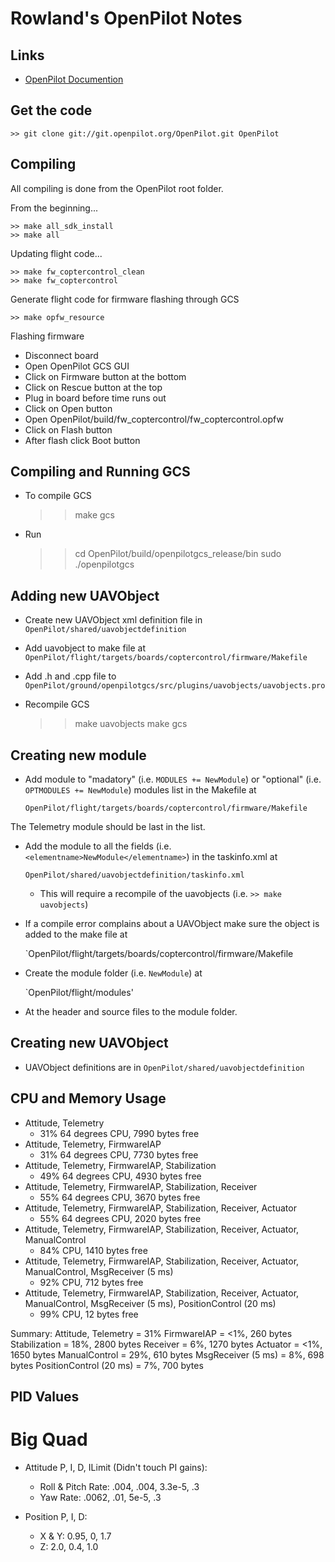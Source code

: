 Rowland's OpenPilot Notes
=========================

## Links
* [OpenPilot Documention](https://wiki.openpilot.org)

## Get the code

    >> git clone git://git.openpilot.org/OpenPilot.git OpenPilot

## Compiling

All compiling is done from the OpenPilot root folder.

From the beginning...

    >> make all_sdk_install
    >> make all

Updating flight code...

    >> make fw_coptercontrol_clean
    >> make fw_coptercontrol

Generate flight code for firmware flashing through GCS

    >> make opfw_resource

Flashing firmware

* Disconnect board
* Open OpenPilot GCS GUI
* Click on Firmware button at the bottom
* Click on Rescue button at the top
* Plug in board before time runs out
* Click on Open button
* Open OpenPilot/build/fw_coptercontrol/fw_coptercontrol.opfw
* Click on Flash button
* After flash click Boot button

## Compiling and Running GCS

* To compile GCS

    >> make gcs

* Run

    >> cd OpenPilot/build/openpilotgcs_release/bin
    >> sudo ./openpilotgcs

## Adding new UAVObject

* Create new UAVObject xml definition file in `OpenPilot/shared/uavobjectdefinition`
* Add uavobject to make file at `OpenPilot/flight/targets/boards/coptercontrol/firmware/Makefile`
* Add .h and .cpp file to `OpenPilot/ground/openpilotgcs/src/plugins/uavobjects/uavobjects.pro`
* Recompile GCS

    >> make uavobjects
    >> make gcs


## Creating new module

* Add module to "madatory" (i.e. `MODULES += NewModule`) or "optional" (i.e. `OPTMODULES += NewModule`) modules list in the Makefile at

    `OpenPilot/flight/targets/boards/coptercontrol/firmware/Makefile`

The Telemetry module should be last in the list.

* Add the module to all the fields (i.e. `<elementname>NewModule</elementname>`) in the taskinfo.xml at

    `OpenPilot/shared/uavobjectdefinition/taskinfo.xml`

  * This will require a recompile of the uavobjects (i.e. `>> make uavobjects`)

* If a compile error complains about a UAVObject make sure the object is added to the make file at

    `OpenPilot/flight/targets/boards/coptercontrol/firmware/Makefile

* Create the module folder (i.e. `NewModule`) at

    `OpenPilot/flight/modules'

* At the header and source files to the module folder.

## Creating new UAVObject

* UAVObject definitions are in `OpenPilot/shared/uavobjectdefinition`

## CPU and Memory Usage

* Attitude, Telemetry
    * 31% 64 degrees CPU, 7990 bytes free
* Attitude, Telemetry, FirmwareIAP
    * 31% 64 degrees CPU, 7730 bytes free
* Attitude, Telemetry, FirmwareIAP, Stabilization
    * 49% 64 degrees CPU, 4930 bytes free
* Attitude, Telemetry, FirmwareIAP, Stabilization, Receiver
    * 55% 64 degrees CPU, 3670 bytes free
* Attitude, Telemetry, FirmwareIAP, Stabilization, Receiver, Actuator
    * 55% 64 degrees CPU, 2020 bytes free
* Attitude, Telemetry, FirmwareIAP, Stabilization, Receiver, Actuator, ManualControl
    * 84% CPU, 1410 bytes free
* Attitude, Telemetry, FirmwareIAP, Stabilization, Receiver, Actuator, ManualControl, MsgReceiver (5 ms)
    * 92% CPU, 712 bytes free
* Attitude, Telemetry, FirmwareIAP, Stabilization, Receiver, Actuator, ManualControl, MsgReceiver (5 ms), PositionControl (20 ms)
    * 99% CPU, 12 bytes free

Summary:
Attitude, Telemetry     = 31%
FirmwareIAP             = <1%,  260 bytes
Stabilization           = 18%, 2800 bytes
Receiver                =  6%, 1270 bytes
Actuator                = <1%, 1650 bytes
ManualControl           = 29%,  610 bytes
MsgReceiver (5 ms)      =  8%,  698 bytes
PositionControl (20 ms) =  7%,  700 bytes


## PID Values

# Big Quad

* Attitude P, I, D, ILimit (Didn't touch PI gains):
    * Roll & Pitch Rate: .004, .004, 3.3e-5, .3
    * Yaw Rate: .0062, .01, 5e-5, .3

* Position P, I, D:
    * X & Y: 0.95, 0, 1.7
    * Z: 2.0, 0.4, 1.0

